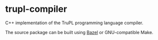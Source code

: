 # trupl-compiler
C++ implementation of the TruPL programming language compiler.

The source package can be built using [Bazel](http://bazel.io) or GNU-compatible
Make.
